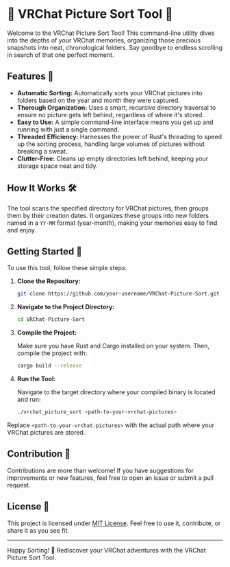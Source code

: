
# 🌌 VRChat Picture Sort Tool 📂

Welcome to the VRChat Picture Sort Tool! This command-line utility dives into the depths of your VRChat memories, organizing those precious snapshots into neat, chronological folders. Say goodbye to endless scrolling in search of that one perfect moment.

## Features 🚀

- **Automatic Sorting:** Automatically sorts your VRChat pictures into folders based on the year and month they were captured.
- **Thorough Organization:** Uses a smart, recursive directory traversal to ensure no picture gets left behind, regardless of where it's stored.
- **Easy to Use:** A simple command-line interface means you get up and running with just a single command.
- **Threaded Efficiency:** Harnesses the power of Rust's threading to speed up the sorting process, handling large volumes of pictures without breaking a sweat.
- **Clutter-Free:** Cleans up empty directories left behind, keeping your storage space neat and tidy.

## How It Works 🛠️

The tool scans the specified directory for VRChat pictures, then groups them by their creation dates. It organizes these groups into new folders named in a `YY-MM` format (year-month), making your memories easy to find and enjoy.

## Getting Started 🚀

To use this tool, follow these simple steps:

1. **Clone the Repository:**

   ```bash
   git clone https://github.com/your-username/VRChat-Picture-Sort.git
   ```

2. **Navigate to the Project Directory:**

   ```bash
   cd VRChat-Picture-Sort
   ```

3. **Compile the Project:**

   Make sure you have Rust and Cargo installed on your system. Then, compile the project with:

   ```bash
   cargo build --release
   ```

4. **Run the Tool:**

   Navigate to the target directory where your compiled binary is located and run:

   ```bash
   ./vrchat_picture_sort <path-to-your-vrchat-pictures>
   ```

Replace `<path-to-your-vrchat-pictures>` with the actual path where your VRChat pictures are stored.

## Contribution 🤝

Contributions are more than welcome! If you have suggestions for improvements or new features, feel free to open an issue or submit a pull request.

## License 📜

This project is licensed under [MIT License](LICENSE). Feel free to use it, contribute, or share it as you see fit.

---

Happy Sorting! 🎉 Rediscover your VRChat adventures with the VRChat Picture Sort Tool.
